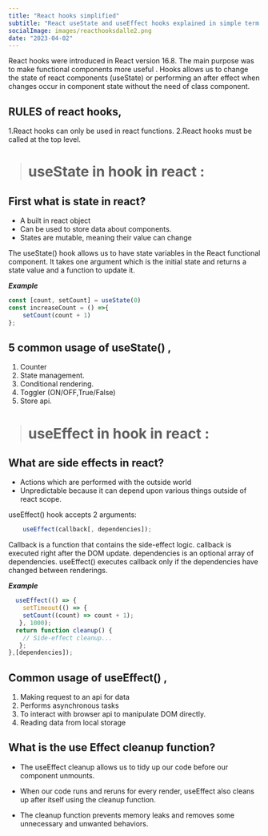```yaml
---
title: "React hooks simplified"
subtitle: "React useState and useEffect hooks explained in simple term with example"
socialImage: images/reacthooksdalle2.png
date: "2023-04-02"
---
```


React hooks were introduced in React version 16.8. The main purpose was to make functional components more useful .
Hooks allows us to change the state of react components (useState) or performing an after effect when changes occur in component state without the need of class component.

## RULES of react hooks,

1.React hooks can only be used in react functions.
2.React hooks must be called at the top level.


># useState in hook in react :

## First what is state in react?
- A built in react object
- Can be used to store data about components.
- States are mutable, meaning their value can change

The useState() hook allows us to have state variables in the React functional component. It takes one argument which is the initial state and returns a state value and a function to update it.


***Example***
```js
const [count, setCount] = useState(0)
const increaseCount = () =>{
    setCount(count + 1)
};
```

## 5 common usage of useState() ,
1. Counter
2. State management.
3. Conditional rendering.
4. Toggler (ON/OFF,True/False)
5. Store api.





># useEffect in hook in react :

## What are side effects in react?
- Actions which are performed with the outside world
- Unpredictable because it can depend upon various things outside of react scope.


useEffect() hook accepts 2 arguments:

``` js
    useEffect(callback[, dependencies]);
``` 
Callback is a function that contains the side-effect logic. callback is executed right after the DOM update.
dependencies is an optional array of dependencies. useEffect() executes callback only if the dependencies have changed between renderings.

***Example***
``` js
  useEffect(() => {
    setTimeout(() => {
    setCount((count) => count + 1);
   }, 1000);
  return function cleanup() {
    // Side-effect cleanup...
   };
},[dependencies]);
```

## Common usage of useEffect() ,

1. Making request to an api for data
2. Performs asynchronous tasks  
3. To interact with browser api to manipulate DOM directly.
4. Reading data from local storage

## What is the use Effect cleanup function?

- The useEffect cleanup allows us to tidy up our code before our component unmounts.

- When our code runs and reruns for every render, useEffect also cleans up after itself using the cleanup function.

- The cleanup function prevents memory leaks and removes some unnecessary and unwanted behaviors. 
